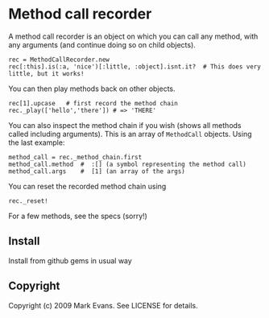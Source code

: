 Method call recorder
===================
A method call recorder is an object on which you can call any method, with any arguments (and continue doing so on child objects).

    rec = MethodCallRecorder.new
    rec[:this].is(:a, 'nice')[:little, :object].isnt.it?  # This does very little, but it works!
    
You can then play methods back on other objects.

    rec[1].upcase   # first record the method chain
    rec._play(['hello','there']) # => 'THERE'
    
You can also inspect the method chain if you wish (shows all methods called including arguments). This is an array of `MethodCall` objects.
Using the last example:

    method_call = rec._method_chain.first
    method_call.method  #  :[] (a symbol representing the method call)
    method_call.args    #  [1] (an array of the args)

You can reset the recorded method chain using

    rec._reset!

For a few methods, see the specs (sorry!)

Install
-------
Install from github gems in usual way

Copyright
--------
Copyright (c) 2009 Mark Evans. See LICENSE for details.
